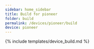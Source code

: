 ```yaml
---
sidebar: home_sidebar
title: Build for pioneer
folder: build
permalink: /devices/pioneer/build
device: pioneer
---
```

{% include templates/device_build.md %}
